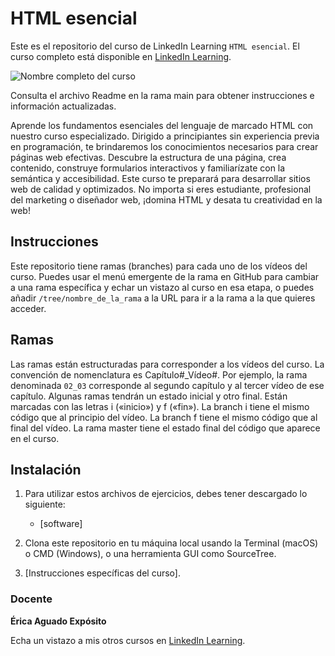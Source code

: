 # HTML esencial

Este es el repositorio del curso de LinkedIn Learning `HTML esencial`. El curso completo está disponible en [LinkedIn Learning][lil-course-url].

![Nombre completo del curso][lil-thumbnail-url] 

Consulta el archivo Readme en la rama main para obtener instrucciones e información actualizadas.

Aprende los fundamentos esenciales del lenguaje de marcado HTML con nuestro curso especializado. Dirigido a principiantes sin experiencia previa en programación, te brindaremos los conocimientos necesarios para crear páginas web efectivas. Descubre la estructura de una página, crea contenido, construye formularios interactivos y familiarízate con la semántica y accesibilidad. Este curso te preparará para desarrollar sitios web de calidad y optimizados. No importa si eres estudiante, profesional del marketing o diseñador web, ¡domina HTML y desata tu creatividad en la web!

## Instrucciones

Este repositorio tiene ramas (branches) para cada uno de los vídeos del curso. Puedes usar el menú emergente de la rama en GitHub para cambiar a una rama específica y echar un vistazo al curso en esa etapa, o puedes añadir `/tree/nombre_de_la_rama` a la URL para ir a la rama a la que quieres acceder.

## Ramas

Las ramas están estructuradas para corresponder a los vídeos del curso. La convención de nomenclatura es Capítulo#_Vídeo#. Por ejemplo, la rama denominada `02_03` corresponde al segundo capítulo y al tercer vídeo de ese capítulo. Algunas ramas tendrán un estado inicial y otro final. Están marcadas con las letras i («inicio») y f («fin»). La branch i tiene el mismo código que al principio del vídeo. La branch f tiene el mismo código que al final del vídeo. La rama master tiene el estado final del código que aparece en el curso.

## Instalación

1. Para utilizar estos archivos de ejercicios, debes tener descargado lo siguiente:
   - [software]

2. Clona este repositorio en tu máquina local usando la Terminal (macOS) o CMD (Windows), o una herramienta GUI como SourceTree.
3. [Instrucciones específicas del curso].

### Docente

**Érica Aguado Expósito**

Echa un vistazo a mis otros cursos en [LinkedIn Learning](https://www.linkedin.com/learning/instructors/erica-aguado-exposito).

[0]: # (Replace these placeholder URLs with actual course URLs)
[lil-course-url]: https://www.linkedin.com/learning/html-esencial-22849768/el-lenguaje-insignia-de-la-red-de-redes
[lil-thumbnail-url]: https://media.licdn.com/dms/image/D560DAQFKr9DUMpFTVA/learning-public-crop_675_1200/0/1694762934641?e=2147483647&v=beta&t=2MKbZDfxTZkHSXrcmDkDeD54qZNADClLTvjRdeA-rrQ

[1]: # (End of ES-Instruction ###############################################################################################)
